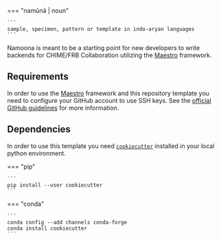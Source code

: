 ===  "namūnā | noun"

	```
	sample, specimen, pattern or template in indo-aryan languages
	```

Namoona is meant to be a starting point for new developers to write backends for CHIME/FRB Collaboration utilizing the
[Maestro](https://github.com/CHIMEFRB/maestro) framework.

## Requirements

In order to use the [Maestro](https://github.com/CHIMEFRB/maestro) framework and this repository template you need to
configure your GitHub account to use SSH keys. See the [official GitHub guidelines](https://docs.github.com/en/github/authenticating-to-github/adding-a-new-ssh-key-to-your-github-account) for more information.


## Dependencies

In order to use this template you need [`cookiecutter`](https://cookiecutter.readthedocs.io/en/1.7.2/) installed in your local python environment.

=== "pip"
	
	```
	pip install --user cookiecutter
	```

=== "conda"
	
	```
	conda config --add channels conda-forge
	conda install cookiecutter
	```
